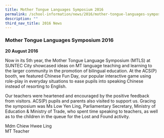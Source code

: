 ```yaml
---
title: Mother Tongue Languages Symposium 2016
permalink: /school-information/news/2016/mother-tongue-languages-symposium/
description: ""
third_nav_title: 2016 News
---
```

### **Mother Tongue Languages Symposium 2016**
**20 August 2016**  

Now in its 5th year, the Mother Tongue Language Symposium (MTLS) at SUNTEC City showcased ideas on MT language teaching and learning to the larger community in the promotion of bilingual education. At the ACS(P) booth, we featured Chinese Fun Day, our popular interactive game using role-play in everyday situations to ease pupils into speaking Chinese instead of resorting to English.

Our teachers were heartened and encouraged by the positive feedback from visitors. ACS(P) pupils and parents also visited to support us. Gracing the symposium was Ms Low Yen Ling, Parliamentary Secretary, Ministry of Education & Ministry of Trade, who spent time speaking to teachers, as well as to the children in the queue for the Lost and Found activity.  

Mdm Chiew Hwee Ling<br>
MT Teacher